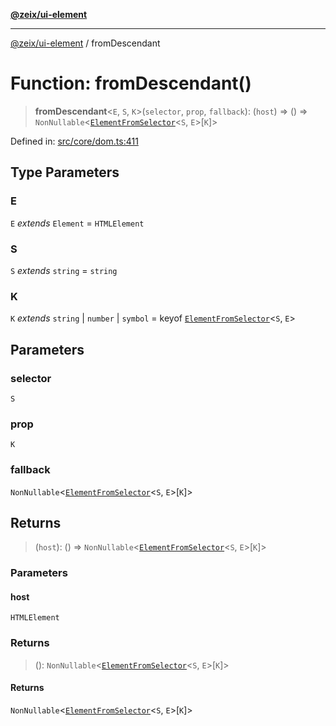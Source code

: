[**@zeix/ui-element**](../README.md)

***

[@zeix/ui-element](../globals.md) / fromDescendant

# Function: fromDescendant()

> **fromDescendant**\<`E`, `S`, `K`\>(`selector`, `prop`, `fallback`): (`host`) => () => `NonNullable`\<[`ElementFromSelector`](../type-aliases/ElementFromSelector.md)\<`S`, `E`\>\[`K`\]\>

Defined in: [src/core/dom.ts:411](https://github.com/zeixcom/ui-element/blob/0678e2841dfcc123c324a841983e7a648bd2315e/src/core/dom.ts#L411)

## Type Parameters

### E

`E` *extends* `Element` = `HTMLElement`

### S

`S` *extends* `string` = `string`

### K

`K` *extends* `string` \| `number` \| `symbol` = keyof [`ElementFromSelector`](../type-aliases/ElementFromSelector.md)\<`S`, `E`\>

## Parameters

### selector

`S`

### prop

`K`

### fallback

`NonNullable`\<[`ElementFromSelector`](../type-aliases/ElementFromSelector.md)\<`S`, `E`\>\[`K`\]\>

## Returns

> (`host`): () => `NonNullable`\<[`ElementFromSelector`](../type-aliases/ElementFromSelector.md)\<`S`, `E`\>\[`K`\]\>

### Parameters

#### host

`HTMLElement`

### Returns

> (): `NonNullable`\<[`ElementFromSelector`](../type-aliases/ElementFromSelector.md)\<`S`, `E`\>\[`K`\]\>

#### Returns

`NonNullable`\<[`ElementFromSelector`](../type-aliases/ElementFromSelector.md)\<`S`, `E`\>\[`K`\]\>
